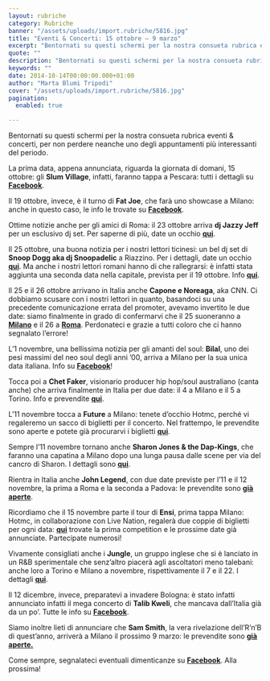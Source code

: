 ```yaml
---
layout: rubriche
category: Rubriche
banner: "/assets/uploads/import.rubriche/5816.jpg"
title: "Eventi & Concerti: 15 ottobre – 9 marzo"
excerpt: "Bentornati su questi schermi per la nostra consueta rubrica eventi & concerti, per non perdere neanche uno degli appuntamenti più interessanti del periodo. La prima data, appena annunciata, riguarda la giornata di domani, 15 ottobre: gli Slum Village, infatti, faranno tappa a Pescara: tutti i dettagli su Facebook. Il 19 ottobre, invece, è il turno [&hellip"
quote: ""
description: "Bentornati su questi schermi per la nostra consueta rubrica eventi & concerti, per non perdere neanche uno degli appuntamenti più interessanti del periodo. La prima data, appena annunciata, riguarda la giornata di domani, 15 ottobre: gli Slum Village, infatti, faranno tappa a Pescara: tutti i dettagli su Facebook. Il 19 ottobre, invece, è il turno [&hellip"
keywords: ""
date: 2014-10-14T00:00:00.000+01:00
author: "Marta Blumi Tripodi"
cover: "/assets/uploads/import.rubriche/5816.jpg"
pagination:
  enabled: true

---
```


[](https://hotmc.com/wp-content/uploads/2014/10/5816.jpg)

Bentornati su questi schermi per la nostra consueta rubrica eventi & concerti, per non perdere neanche uno degli appuntamenti più interessanti del periodo.

La prima data, appena annunciata, riguarda la giornata di domani, 15 ottobre: gli **Slum Village**, infatti, faranno tappa a Pescara: tutti i dettagli su [**Facebook**](https://www.facebook.com/events/1554960098049682 "https://www.facebook.com/events/1554960098049682").

Il 19 ottobre, invece, è il turno di **Fat Joe**, che farà uno showcase a Milano: anche in questo caso, le info le trovate su [**Facebook**](https://www.facebook.com/events/270898663119537 "https://www.facebook.com/events/270898663119537").

Ottime notizie anche per gli amici di Roma: il 23 ottobre arriva **dj Jazzy Jeff** per un esclusivo dj set. Per saperne di più, date un occhio [**qui**](http://trova-eventi.it/rome-akab-the-magnificent-dj-jazzy-jeff-thursday-231014/ "http://trova-eventi.it/rome-akab-the-magnificent-dj-jazzy-jeff-thursday-231014/").

Il 25 ottobre, una buona notizia per i nostri lettori ticinesi: un bel dj set di **Snoop Dogg aka dj Snoopadelic** a Riazzino. Per i dettagli, date un occhio [**qui**](http://ch.tilllate.com/it/event/10812310 "http://ch.tilllate.com/it/event/10812310"). Ma anche i nostri lettori romani hanno di che rallegrarsi: è infatti stata aggiunta una seconda data nella capitale, prevista per il 19 ottobre. Info [**qui**](https://www.facebook.com/events/761162283926212/ "https://www.facebook.com/events/761162283926212/").

Il 25 e il 26 ottobre arrivano in Italia anche **Capone e Noreaga**, aka CNN. Ci dobbiamo scusare con i nostri lettori in quanto, basandoci su una precedente comunicazione errata del promoter, avevamo invertito le due date: siamo finalmente in grado di confermarvi che il 25 suoneranno a [**Milano**](http://www.leoncavallo.org/home/index.php?option=com%5Ficagenda&view=list&layout=event&id=679&Itemid=110#.VD1UiGd%5FvTo "http://www.leoncavallo.org/home/index.php?option=com_icagenda&view=list&layout=event&id=679&Itemid=110#.VD1UiGd_vTo") e il 26 a [**Roma**](https://www.facebook.com/events/564578376977597/ "https://www.facebook.com/events/564578376977597/"). Perdonateci e grazie a tutti coloro che ci hanno segnalato l’errore!

L’1 novembre, una bellissima notizia per gli amanti del soul: **Bilal**, uno dei pesi massimi del neo soul degli anni ’00, arriva a Milano per la sua unica data italiana. Info su [**Facebook**](https://www.facebook.com/events/381474888685318/ "https://www.facebook.com/events/381474888685318/")!

Tocca poi a **Chet Faker**, visionario producer hip hop/soul australiano (canta anche) che arriva finalmente in Italia per due date: il 4 a Milano e il 5 a Torino. Info e prevendite [**qui**](http://www.vivoconcerti.com/artisti/chet-faker "http://www.vivoconcerti.com/artisti/chet-faker").

L’11 novembre tocca a **Future** a Milano: tenete d’occhio Hotmc, perché vi regaleremo un sacco di biglietti per il concerto. Nel frattempo, le prevendite sono aperte e potete già procurarvi i biglietti [**qui**](http://www.ticketone.it/biglietti-future.html?affiliate=ITT&doc=artistPages%2Ftickets&fun=artist&action=tickets&erid=1218957&xtcr=1&xtmc=Future&xtnp=1 "http://www.ticketone.it/biglietti-future.html?affiliate=ITT&doc=artistPages%2Ftickets&fun=artist&action=tickets&erid=1218957&xtcr=1&xtmc=Future&xtnp=1").

Sempre l’11 novembre tornano anche **Sharon Jones & the Dap-Kings**, che faranno una capatina a Milano dopo una lunga pausa dalle scene per via del cancro di Sharon. I dettagli sono [**qui**](https://www.facebook.com/dnaconcertieproduzioni/photos/a.185137644864810.40950.141382855906956/752195684825667/?type=1 "https://www.facebook.com/dnaconcertieproduzioni/photos/a.185137644864810.40950.141382855906956/752195684825667/?type=1").

Rientra in Italia anche **John Legend**, con due date previste per l’11 e il 12 novembre, la prima a Roma e la seconda a Padova: le prevendite sono [**già aperte**](http://www.ticketone.it/biglietti-john-legend.html?affiliate=ITT&doc=artistPages%2Ftickets&fun=artist&action=tickets&kuid=460706 "http://www.ticketone.it/biglietti-john-legend.html?affiliate=ITT&doc=artistPages%2Ftickets&fun=artist&action=tickets&kuid=460706").

Ricordiamo che il 15 novembre parte il tour di **Ensi**, prima tappa Milano: Hotmc, in collaborazione con Live Nation, regalerà due coppie di biglietti per ogni data: [**qui**](https://hotmc.com/competition-ensi-1-vinci-i-biglietti-per-il-concerto-di-milano/ "http://hotmc.com/competition-ensi-1-vinci-i-biglietti-per-il-concerto-di-milano/") trovate la prima competition e le prossime date già annunciate. Partecipate numerosi!

Vivamente consigliati anche i **Jungle**, un gruppo inglese che si è lanciato in un R&B sperimentale che senz’altro piacerà agli ascoltatori meno talebani: anche loro a Torino e Milano a novembre, rispettivamente il 7 e il 22\. I dettagli [**qui**](http://www.vivoconcerti.com/artisti/jungle "http://www.vivoconcerti.com/artisti/jungle").

Il 12 dicembre, invece, preparatevi a invadere Bologna: è stato infatti annunciato infatti il mega concerto di **Talib Kweli**, che mancava dall’Italia già da un po’. Tutte le info su [**Facebook**](https://www.facebook.com/events/774544435942565 "https://www.facebook.com/events/774544435942565").

Siamo inoltre lieti di annunciare che **Sam Smith**, la vera rivelazione dell’R’n’B di quest’anno, arriverà a Milano il prossimo 9 marzo: le prevendite sono [**già aperte.**](http://www.ticketone.it/biglietti.html?affiliate=ITT&fun=search&action=search&doc=search%2Fsearch&detailadoc=erdetaila&detailbdoc=evdetailb&kudoc=artist&sort%5Fby=score&sort%5Fdirection=desc&fuzzy=yes&suchbegriff=Sam+Smith "http://www.ticketone.it/biglietti.html?affiliate=ITT&fun=search&action=search&doc=search%2Fsearch&detailadoc=erdetaila&detailbdoc=evdetailb&kudoc=artist&sort_by=score&sort_direction=desc&fuzzy=yes&suchbegriff=Sam+Smith")

Come sempre, segnalateci eventuali dimenticanze su [**Facebook**](https://www.facebook.com/hotmcmag "http://www.facebook.com/hotmcmag"). Alla prossima!